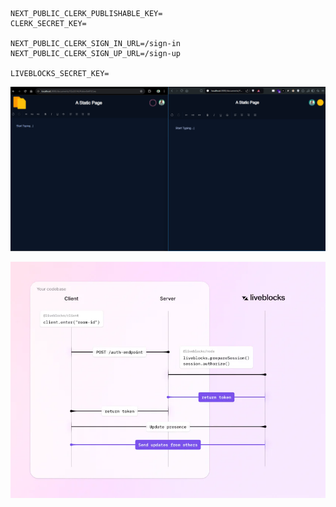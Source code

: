 ```
NEXT_PUBLIC_CLERK_PUBLISHABLE_KEY=
CLERK_SECRET_KEY=

NEXT_PUBLIC_CLERK_SIGN_IN_URL=/sign-in
NEXT_PUBLIC_CLERK_SIGN_UP_URL=/sign-up

LIVEBLOCKS_SECRET_KEY=
```

![!st look](/public//Collborative%20room%20-1st.png)

![liveBlocks](/public/access-token-auth-diagram.webp)